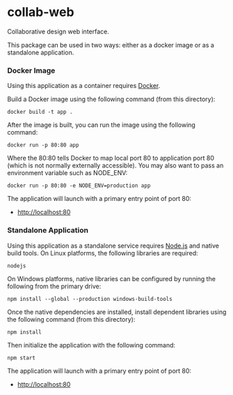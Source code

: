 # collab-web

Collaborative design web interface.

This package can be used in two ways: either as a docker image or as a standalone application.

### Docker Image

Using this application as a container requires [Docker](https://www.docker.com/).

Build a Docker image using the following command (from this directory):

``docker build -t app .``

After the image is built, you can run the image using the following command:

``docker run -p 80:80 app``

Where the 80:80 tells Docker to map local port 80 to application port 80 (which is not normally externally accessible). You may also want to pass an environment variable such as NODE_ENV:

``docker run -p 80:80 -e NODE_ENV=production app``

The application will launch with a primary entry point of port 80:

 * [http://localhost:80](http://localhost:80)

### Standalone Application

Using this application as a standalone service requires [Node.js](https://nodejs.org/) and native build tools. On Linux platforms, the following libraries are required:

``nodejs``

On Windows platforms, native libraries can be configured by running the following from the primary drive:

``npm install --global --production windows-build-tools``

Once the native dependencies are installed, install dependent libraries using the following command (from this directory):

``npm install``

Then initialize the application with the following command:

``npm start``

The application will launch with a primary entry point of port 80:

 * [http://localhost:80](http://localhost:80)
